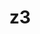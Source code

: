 ---
title: "z3"
layout: cache
categories: [package, develop]
meta: {"compilers": ["gcc@11.4.0", "gcc@13.2.0"], "num_specs": 55, "num_specs_by_stack": {"e4s": 31, "hep": 12, "ml-linux-x86_64-rocm": 12, "root": 55}, "oss": ["ubuntu22.04", "ubuntu24.04"], "platforms": ["linux"], "stacks": ["e4s", "hep", "ml-linux-x86_64-rocm", "root"], "targets": ["x86_64_v3"], "versions": ["4.12.4"]}
spec_details: [{"compiler": "gcc@13.2.0", "hash": "34gjvy3l2epcaqw4nci4nagoa7p4hyab", "os": "ubuntu24.04", "platform": "linux", "size": "-", "stacks": ["ml-linux-x86_64-rocm", "root"], "target": "x86_64_v3", "variants": ["build_system=cmake", "build_type=Release", "generator=make", "~gmp", "~ipo", "~python"], "versions": ["4.12.4"]}, {"compiler": "gcc@11.4.0", "hash": "5pd7czkqjnsyw6q3hejzy7k3bvydyl6o", "os": "ubuntu22.04", "platform": "linux", "size": "-", "stacks": ["e4s", "root"], "target": "x86_64_v3", "variants": ["build_system=cmake", "build_type=Release", "generator=make", "~gmp", "~ipo", "~python"], "versions": ["4.12.4"]}, {"compiler": "gcc@11.4.0", "hash": "6q6eo223p626rms5caawbt5tudmz7kbb", "os": "ubuntu22.04", "platform": "linux", "size": "-", "stacks": ["hep", "root"], "target": "x86_64_v3", "variants": ["build_system=cmake", "build_type=Release", "generator=make", "~gmp", "~ipo", "~python"], "versions": ["4.12.4"]}, {"compiler": "gcc@11.4.0", "hash": "6s62xgi6snvk2q2fckm5ucfv7ozwxjjp", "os": "ubuntu22.04", "platform": "linux", "size": "-", "stacks": ["hep", "root"], "target": "x86_64_v3", "variants": ["build_system=cmake", "build_type=Release", "generator=make", "~gmp", "~ipo", "~python"], "versions": ["4.12.4"]}, {"compiler": "gcc@13.2.0", "hash": "7zxtwfqkqj5hn5clrfxmqqfoo7wjptgg", "os": "ubuntu24.04", "platform": "linux", "size": "-", "stacks": ["ml-linux-x86_64-rocm", "root"], "target": "x86_64_v3", "variants": ["build_system=cmake", "build_type=Release", "generator=make", "~gmp", "~ipo", "~python"], "versions": ["4.12.4"]}, {"compiler": "gcc@11.4.0", "hash": "al6h5qgdpeb6k5yd7ngcju5gz674hmpm", "os": "ubuntu22.04", "platform": "linux", "size": "-", "stacks": ["e4s", "root"], "target": "x86_64_v3", "variants": ["build_system=cmake", "build_type=Release", "generator=make", "~gmp", "~ipo", "~python"], "versions": ["4.12.4"]}, {"compiler": "gcc@11.4.0", "hash": "ba54xwckqd3ml6fqikc2ut3tyrmvotnv", "os": "ubuntu22.04", "platform": "linux", "size": "-", "stacks": ["hep", "root"], "target": "x86_64_v3", "variants": ["build_system=cmake", "build_type=Release", "generator=make", "~gmp", "~ipo", "~python"], "versions": ["4.12.4"]}, {"compiler": "gcc@11.4.0", "hash": "bs3nmgvljzkxxzmhrdqemv6xrxcpnvxp", "os": "ubuntu22.04", "platform": "linux", "size": "-", "stacks": ["e4s", "root"], "target": "x86_64_v3", "variants": ["build_system=cmake", "build_type=Release", "generator=make", "~gmp", "~ipo", "~python"], "versions": ["4.12.4"]}, {"compiler": "gcc@11.4.0", "hash": "c36doxaucvmu36mqawvv5ezdwsxiebqu", "os": "ubuntu22.04", "platform": "linux", "size": "-", "stacks": ["hep", "root"], "target": "x86_64_v3", "variants": ["build_system=cmake", "build_type=Release", "generator=make", "~gmp", "~ipo", "~python"], "versions": ["4.12.4"]}, {"compiler": "gcc@11.4.0", "hash": "dd3zna6gof3ephf3sz5orluk6eb3v3ol", "os": "ubuntu22.04", "platform": "linux", "size": "-", "stacks": ["hep", "root"], "target": "x86_64_v3", "variants": ["build_system=cmake", "build_type=Release", "generator=make", "~gmp", "~ipo", "~python"], "versions": ["4.12.4"]}, {"compiler": "gcc@11.4.0", "hash": "dnmz74ma4xz7ywiwl7w3g5egmap7mnd6", "os": "ubuntu22.04", "platform": "linux", "size": "-", "stacks": ["e4s", "root"], "target": "x86_64_v3", "variants": ["build_system=cmake", "build_type=Release", "generator=make", "~gmp", "~ipo", "~python"], "versions": ["4.12.4"]}, {"compiler": "gcc@13.2.0", "hash": "dy5xdbbdfhp74aavy4qrqhxtyt4pdrv2", "os": "ubuntu24.04", "platform": "linux", "size": "-", "stacks": ["ml-linux-x86_64-rocm", "root"], "target": "x86_64_v3", "variants": ["build_system=cmake", "build_type=Release", "generator=make", "~gmp", "~ipo", "~python"], "versions": ["4.12.4"]}, {"compiler": "gcc@11.4.0", "hash": "efsqcwfxxwnadhk2qdpnl2idcwhxpm3l", "os": "ubuntu22.04", "platform": "linux", "size": "-", "stacks": ["e4s", "root"], "target": "x86_64_v3", "variants": ["build_system=cmake", "build_type=Release", "generator=make", "~gmp", "~ipo", "~python"], "versions": ["4.12.4"]}, {"compiler": "gcc@11.4.0", "hash": "eg7g2bc2jc3zs7b4jhzhjlzej7j5b23w", "os": "ubuntu22.04", "platform": "linux", "size": "-", "stacks": ["e4s", "root"], "target": "x86_64_v3", "variants": ["build_system=cmake", "build_type=Release", "generator=make", "~gmp", "~ipo", "~python"], "versions": ["4.12.4"]}, {"compiler": "gcc@13.2.0", "hash": "erwcdydcsqsmcvkgtz2c4h2ds5bg54if", "os": "ubuntu24.04", "platform": "linux", "size": "-", "stacks": ["ml-linux-x86_64-rocm", "root"], "target": "x86_64_v3", "variants": ["build_system=cmake", "build_type=Release", "generator=make", "~gmp", "~ipo", "~python"], "versions": ["4.12.4"]}, {"compiler": "gcc@11.4.0", "hash": "fjfwsk7hhqhldjzsxnnqykp5r6kmjr2n", "os": "ubuntu22.04", "platform": "linux", "size": "-", "stacks": ["hep", "root"], "target": "x86_64_v3", "variants": ["build_system=cmake", "build_type=Release", "generator=make", "~gmp", "~ipo", "~python"], "versions": ["4.12.4"]}, {"compiler": "gcc@11.4.0", "hash": "frtav6q5f54xqdvbsstj4jiqo22dpe4d", "os": "ubuntu22.04", "platform": "linux", "size": "-", "stacks": ["hep", "root"], "target": "x86_64_v3", "variants": ["build_system=cmake", "build_type=Release", "generator=make", "~gmp", "~ipo", "~python"], "versions": ["4.12.4"]}, {"compiler": "gcc@13.2.0", "hash": "gwxctsmiuq2wqtuxocr7vsqltzxgctnt", "os": "ubuntu24.04", "platform": "linux", "size": "-", "stacks": ["ml-linux-x86_64-rocm", "root"], "target": "x86_64_v3", "variants": ["build_system=cmake", "build_type=Release", "generator=make", "~gmp", "~ipo", "~python"], "versions": ["4.12.4"]}, {"compiler": "gcc@11.4.0", "hash": "gxpqhc6efee7ypycjiazk4kr7qifmz2i", "os": "ubuntu22.04", "platform": "linux", "size": "-", "stacks": ["e4s", "root"], "target": "x86_64_v3", "variants": ["build_system=cmake", "build_type=Release", "generator=make", "~gmp", "~ipo", "~python"], "versions": ["4.12.4"]}, {"compiler": "gcc@11.4.0", "hash": "h3oovvbmfthaguysa7ucv5mtbwps5eko", "os": "ubuntu22.04", "platform": "linux", "size": "-", "stacks": ["e4s", "root"], "target": "x86_64_v3", "variants": ["build_system=cmake", "build_type=Release", "generator=make", "~gmp", "~ipo", "~python"], "versions": ["4.12.4"]}, {"compiler": "gcc@13.2.0", "hash": "hxpqks762umtjdymisw7gixkuu7wp6lu", "os": "ubuntu24.04", "platform": "linux", "size": "-", "stacks": ["ml-linux-x86_64-rocm", "root"], "target": "x86_64_v3", "variants": ["build_system=cmake", "build_type=Release", "generator=make", "~gmp", "~ipo", "~python"], "versions": ["4.12.4"]}, {"compiler": "gcc@13.2.0", "hash": "iot4lpahioit67wgvranyqopbjukwrye", "os": "ubuntu24.04", "platform": "linux", "size": "-", "stacks": ["ml-linux-x86_64-rocm", "root"], "target": "x86_64_v3", "variants": ["build_system=cmake", "build_type=Release", "generator=make", "~gmp", "~ipo", "~python"], "versions": ["4.12.4"]}, {"compiler": "gcc@11.4.0", "hash": "j5vl53vmu2cxrrusqgpz2owiadtfbw2t", "os": "ubuntu22.04", "platform": "linux", "size": "-", "stacks": ["e4s", "root"], "target": "x86_64_v3", "variants": ["build_system=cmake", "build_type=Release", "generator=make", "~gmp", "~ipo", "~python"], "versions": ["4.12.4"]}, {"compiler": "gcc@11.4.0", "hash": "jgzf4rhutp5veidek7zraqim55hny5oe", "os": "ubuntu22.04", "platform": "linux", "size": "-", "stacks": ["e4s", "root"], "target": "x86_64_v3", "variants": ["build_system=cmake", "build_type=Release", "generator=make", "~gmp", "~ipo", "~python"], "versions": ["4.12.4"]}, {"compiler": "gcc@11.4.0", "hash": "kbstjo6tqo5jimkhpatgnguitmom6umi", "os": "ubuntu22.04", "platform": "linux", "size": "-", "stacks": ["e4s", "root"], "target": "x86_64_v3", "variants": ["build_system=cmake", "build_type=Release", "generator=make", "~gmp", "~ipo", "~python"], "versions": ["4.12.4"]}, {"compiler": "gcc@11.4.0", "hash": "li4j6mcwy442nubegfwofv6eit3ovfit", "os": "ubuntu22.04", "platform": "linux", "size": "-", "stacks": ["e4s", "root"], "target": "x86_64_v3", "variants": ["build_system=cmake", "build_type=Release", "generator=make", "~gmp", "~ipo", "~python"], "versions": ["4.12.4"]}, {"compiler": "gcc@13.2.0", "hash": "lm3qmjb2zbfqoe5rvuu4fqd46nindw2g", "os": "ubuntu24.04", "platform": "linux", "size": "-", "stacks": ["ml-linux-x86_64-rocm", "root"], "target": "x86_64_v3", "variants": ["build_system=cmake", "build_type=Release", "generator=make", "~gmp", "~ipo", "~python"], "versions": ["4.12.4"]}, {"compiler": "gcc@11.4.0", "hash": "lmwnklycps7enje4eofdaapcvzmcyx3u", "os": "ubuntu22.04", "platform": "linux", "size": "-", "stacks": ["e4s", "root"], "target": "x86_64_v3", "variants": ["build_system=cmake", "build_type=Release", "generator=make", "~gmp", "~ipo", "~python"], "versions": ["4.12.4"]}, {"compiler": "gcc@11.4.0", "hash": "lwigvutuboum6ruevyy2zyxh5ae5fn7e", "os": "ubuntu22.04", "platform": "linux", "size": "-", "stacks": ["e4s", "root"], "target": "x86_64_v3", "variants": ["build_system=cmake", "build_type=Release", "generator=make", "~gmp", "~ipo", "~python"], "versions": ["4.12.4"]}, {"compiler": "gcc@11.4.0", "hash": "ly7sz2cxdavvq6u5jowwbwihejpycqip", "os": "ubuntu22.04", "platform": "linux", "size": "-", "stacks": ["e4s", "root"], "target": "x86_64_v3", "variants": ["build_system=cmake", "build_type=Release", "generator=make", "~gmp", "~ipo", "~python"], "versions": ["4.12.4"]}, {"compiler": "gcc@11.4.0", "hash": "mf3pgmnvzoxuvsiqbxcbtrlqtrph6zzg", "os": "ubuntu22.04", "platform": "linux", "size": "-", "stacks": ["e4s", "root"], "target": "x86_64_v3", "variants": ["build_system=cmake", "build_type=Release", "generator=make", "~gmp", "~ipo", "~python"], "versions": ["4.12.4"]}, {"compiler": "gcc@13.2.0", "hash": "nwzl5jrmrr5e6lritm5wgjocnmbpuhpv", "os": "ubuntu24.04", "platform": "linux", "size": "-", "stacks": ["ml-linux-x86_64-rocm", "root"], "target": "x86_64_v3", "variants": ["build_system=cmake", "build_type=Release", "generator=make", "~gmp", "~ipo", "~python"], "versions": ["4.12.4"]}, {"compiler": "gcc@11.4.0", "hash": "nz42l2byydhgp22hluienzg7rg22fnox", "os": "ubuntu22.04", "platform": "linux", "size": "-", "stacks": ["e4s", "root"], "target": "x86_64_v3", "variants": ["build_system=cmake", "build_type=Release", "generator=make", "~gmp", "~ipo", "~python"], "versions": ["4.12.4"]}, {"compiler": "gcc@11.4.0", "hash": "pcdnkcu2kjpmd5pj4a66ghfh6baxosha", "os": "ubuntu22.04", "platform": "linux", "size": "-", "stacks": ["e4s", "root"], "target": "x86_64_v3", "variants": ["build_system=cmake", "build_type=Release", "generator=make", "~gmp", "~ipo", "~python"], "versions": ["4.12.4"]}, {"compiler": "gcc@11.4.0", "hash": "pftghzgoy62nnthnemoykq47qyuongug", "os": "ubuntu22.04", "platform": "linux", "size": "-", "stacks": ["e4s", "root"], "target": "x86_64_v3", "variants": ["build_system=cmake", "build_type=Release", "generator=make", "~gmp", "~ipo", "~python"], "versions": ["4.12.4"]}, {"compiler": "gcc@11.4.0", "hash": "pjcvhoyquvvfivffip2fucsu3364qsco", "os": "ubuntu22.04", "platform": "linux", "size": "-", "stacks": ["e4s", "root"], "target": "x86_64_v3", "variants": ["build_system=cmake", "build_type=Release", "generator=make", "~gmp", "~ipo", "~python"], "versions": ["4.12.4"]}, {"compiler": "gcc@13.2.0", "hash": "qaww5iejk3m7a4bajk3dc7zv7y6e3akr", "os": "ubuntu24.04", "platform": "linux", "size": "-", "stacks": ["ml-linux-x86_64-rocm", "root"], "target": "x86_64_v3", "variants": ["build_system=cmake", "build_type=Release", "generator=make", "~gmp", "~ipo", "~python"], "versions": ["4.12.4"]}, {"compiler": "gcc@11.4.0", "hash": "qhfajr3v2aoa7sook4dflmh377agbdu4", "os": "ubuntu22.04", "platform": "linux", "size": "-", "stacks": ["e4s", "root"], "target": "x86_64_v3", "variants": ["build_system=cmake", "build_type=Release", "generator=make", "~gmp", "~ipo", "~python"], "versions": ["4.12.4"]}, {"compiler": "gcc@11.4.0", "hash": "qv5l7teiadsy7pokydm6hf2jyfclpevn", "os": "ubuntu22.04", "platform": "linux", "size": "-", "stacks": ["e4s", "root"], "target": "x86_64_v3", "variants": ["build_system=cmake", "build_type=Release", "generator=make", "~gmp", "~ipo", "~python"], "versions": ["4.12.4"]}, {"compiler": "gcc@11.4.0", "hash": "raz6qcxvjz4wwhqmp7kkf6syaoviq2fe", "os": "ubuntu22.04", "platform": "linux", "size": "-", "stacks": ["e4s", "root"], "target": "x86_64_v3", "variants": ["build_system=cmake", "build_type=Release", "generator=make", "~gmp", "~ipo", "~python"], "versions": ["4.12.4"]}, {"compiler": "gcc@13.2.0", "hash": "rsvlfwotjdkwfylpy6mkzdbuf2xheko5", "os": "ubuntu24.04", "platform": "linux", "size": "-", "stacks": ["ml-linux-x86_64-rocm", "root"], "target": "x86_64_v3", "variants": ["build_system=cmake", "build_type=Release", "generator=make", "~gmp", "~ipo", "~python"], "versions": ["4.12.4"]}, {"compiler": "gcc@11.4.0", "hash": "sldjwxfuxeezt6c5ioxzvyblk6gkrur5", "os": "ubuntu22.04", "platform": "linux", "size": "-", "stacks": ["hep", "root"], "target": "x86_64_v3", "variants": ["build_system=cmake", "build_type=Release", "generator=make", "~gmp", "~ipo", "~python"], "versions": ["4.12.4"]}, {"compiler": "gcc@11.4.0", "hash": "t5gdksr4uavbnh2rqfvs72mpheggjbyv", "os": "ubuntu22.04", "platform": "linux", "size": "-", "stacks": ["e4s", "root"], "target": "x86_64_v3", "variants": ["build_system=cmake", "build_type=Release", "generator=make", "~gmp", "~ipo", "~python"], "versions": ["4.12.4"]}, {"compiler": "gcc@11.4.0", "hash": "tl6uzrxrhff2h2e5osqhyiuq5pl3gum4", "os": "ubuntu22.04", "platform": "linux", "size": "-", "stacks": ["hep", "root"], "target": "x86_64_v3", "variants": ["build_system=cmake", "build_type=Release", "generator=make", "~gmp", "~ipo", "~python"], "versions": ["4.12.4"]}, {"compiler": "gcc@11.4.0", "hash": "tqrfwyfnpudkximxppmfjjvg52olfqpl", "os": "ubuntu22.04", "platform": "linux", "size": "-", "stacks": ["e4s", "root"], "target": "x86_64_v3", "variants": ["build_system=cmake", "build_type=Release", "generator=make", "~gmp", "~ipo", "~python"], "versions": ["4.12.4"]}, {"compiler": "gcc@11.4.0", "hash": "u4ucwepajz4ucqhlukxxzdjjkb4xvbwu", "os": "ubuntu22.04", "platform": "linux", "size": "-", "stacks": ["hep", "root"], "target": "x86_64_v3", "variants": ["build_system=cmake", "build_type=Release", "generator=make", "~gmp", "~ipo", "~python"], "versions": ["4.12.4"]}, {"compiler": "gcc@11.4.0", "hash": "u5m7qzgaoeloeughycfsf7rrl6doap5o", "os": "ubuntu22.04", "platform": "linux", "size": "-", "stacks": ["hep", "root"], "target": "x86_64_v3", "variants": ["build_system=cmake", "build_type=Release", "generator=make", "~gmp", "~ipo", "~python"], "versions": ["4.12.4"]}, {"compiler": "gcc@11.4.0", "hash": "uu6p4i62s7i5gvg3hjhm347bfrszxrrm", "os": "ubuntu22.04", "platform": "linux", "size": "-", "stacks": ["e4s", "root"], "target": "x86_64_v3", "variants": ["build_system=cmake", "build_type=Release", "generator=make", "~gmp", "~ipo", "~python"], "versions": ["4.12.4"]}, {"compiler": "gcc@11.4.0", "hash": "vhcd3f2pfut4ifhslt2qsdw5h7gjfgo3", "os": "ubuntu22.04", "platform": "linux", "size": "-", "stacks": ["e4s", "root"], "target": "x86_64_v3", "variants": ["build_system=cmake", "build_type=Release", "generator=make", "~gmp", "~ipo", "~python"], "versions": ["4.12.4"]}, {"compiler": "gcc@11.4.0", "hash": "vwephxvtcnzwy6s6vujqokagm243kny2", "os": "ubuntu22.04", "platform": "linux", "size": "-", "stacks": ["e4s", "root"], "target": "x86_64_v3", "variants": ["build_system=cmake", "build_type=Release", "generator=make", "~gmp", "~ipo", "~python"], "versions": ["4.12.4"]}, {"compiler": "gcc@11.4.0", "hash": "wozd35bdv5jwtd6zv6mqpixcttkybp4p", "os": "ubuntu22.04", "platform": "linux", "size": "-", "stacks": ["hep", "root"], "target": "x86_64_v3", "variants": ["build_system=cmake", "build_type=Release", "generator=make", "~gmp", "~ipo", "~python"], "versions": ["4.12.4"]}, {"compiler": "gcc@11.4.0", "hash": "wvjvftq26wihrv5d5yvcdar3eigc3g7y", "os": "ubuntu22.04", "platform": "linux", "size": "-", "stacks": ["e4s", "root"], "target": "x86_64_v3", "variants": ["build_system=cmake", "build_type=Release", "generator=make", "~gmp", "~ipo", "~python"], "versions": ["4.12.4"]}, {"compiler": "gcc@11.4.0", "hash": "y6dvawkxsxps7ar5okwlttsc23ziobst", "os": "ubuntu22.04", "platform": "linux", "size": "-", "stacks": ["e4s", "root"], "target": "x86_64_v3", "variants": ["build_system=cmake", "build_type=Release", "generator=make", "~gmp", "~ipo", "~python"], "versions": ["4.12.4"]}, {"compiler": "gcc@13.2.0", "hash": "yrl2hf33a33gourw6w4dcegm52t5jszi", "os": "ubuntu24.04", "platform": "linux", "size": "-", "stacks": ["ml-linux-x86_64-rocm", "root"], "target": "x86_64_v3", "variants": ["build_system=cmake", "build_type=Release", "generator=make", "~gmp", "~ipo", "~python"], "versions": ["4.12.4"]}, {"compiler": "gcc@11.4.0", "hash": "yw67wwyft6g7vu5bcoe7df4fykeow5gd", "os": "ubuntu22.04", "platform": "linux", "size": "-", "stacks": ["e4s", "root"], "target": "x86_64_v3", "variants": ["build_system=cmake", "build_type=Release", "generator=make", "~gmp", "~ipo", "~python"], "versions": ["4.12.4"]}]
---